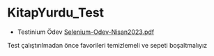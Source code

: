 # KitapYurdu_Test
* Testinium Ödev
[Selenium-Odev-Nisan2023.pdf](https://github.com/yagmurakinci/KitapYurdu_Test/files/11190455/Selenium-Odev-Nisan2023.pdf)

Test çalıştırılmadan önce favorileri temizlemeli ve sepeti boşaltmalıyız 
